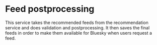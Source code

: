 # Feed postprocessing

This service takes the recommended feeds from the recommendation service and does validation and postprocessing. It then saves the final feeds in order to make them available for Bluesky when users request a feed.
